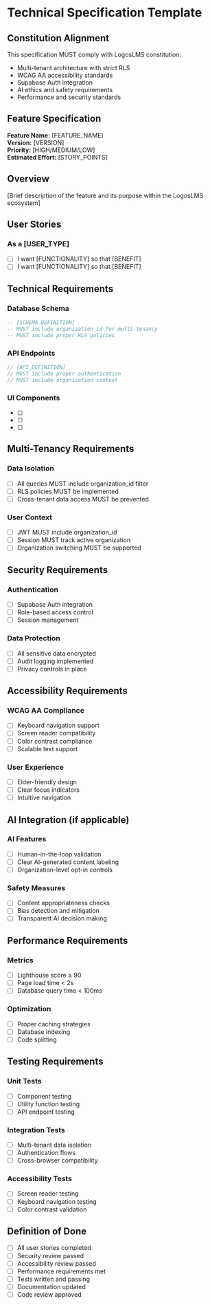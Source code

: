 # Technical Specification Template

## Constitution Alignment

This specification MUST comply with LogosLMS constitution:
- Multi-tenant architecture with strict RLS
- WCAG AA accessibility standards
- Supabase Auth integration
- AI ethics and safety requirements
- Performance and security standards

## Feature Specification

**Feature Name:** [FEATURE_NAME]  
**Version:** [VERSION]  
**Priority:** [HIGH/MEDIUM/LOW]  
**Estimated Effort:** [STORY_POINTS]

## Overview

[Brief description of the feature and its purpose within the LogosLMS ecosystem]

## User Stories

### As a [USER_TYPE]
- [ ] I want [FUNCTIONALITY] so that [BENEFIT]
- [ ] I want [FUNCTIONALITY] so that [BENEFIT]

## Technical Requirements

### Database Schema
```sql
-- [SCHEMA_DEFINITION]
-- MUST include organization_id for multi-tenancy
-- MUST include proper RLS policies
```

### API Endpoints
```typescript
// [API_DEFINITION]
// MUST include proper authentication
// MUST include organization context
```

### UI Components
- [ ] [COMPONENT_1]: [DESCRIPTION]
- [ ] [COMPONENT_2]: [DESCRIPTION]
- [ ] [COMPONENT_3]: [DESCRIPTION]

## Multi-Tenancy Requirements

### Data Isolation
- [ ] All queries MUST include organization_id filter
- [ ] RLS policies MUST be implemented
- [ ] Cross-tenant data access MUST be prevented

### User Context
- [ ] JWT MUST include organization_id
- [ ] Session MUST track active organization
- [ ] Organization switching MUST be supported

## Security Requirements

### Authentication
- [ ] Supabase Auth integration
- [ ] Role-based access control
- [ ] Session management

### Data Protection
- [ ] All sensitive data encrypted
- [ ] Audit logging implemented
- [ ] Privacy controls in place

## Accessibility Requirements

### WCAG AA Compliance
- [ ] Keyboard navigation support
- [ ] Screen reader compatibility
- [ ] Color contrast compliance
- [ ] Scalable text support

### User Experience
- [ ] Elder-friendly design
- [ ] Clear focus indicators
- [ ] Intuitive navigation

## AI Integration (if applicable)

### AI Features
- [ ] Human-in-the-loop validation
- [ ] Clear AI-generated content labeling
- [ ] Organization-level opt-in controls

### Safety Measures
- [ ] Content appropriateness checks
- [ ] Bias detection and mitigation
- [ ] Transparent AI decision making

## Performance Requirements

### Metrics
- [ ] Lighthouse score ≥ 90
- [ ] Page load time < 2s
- [ ] Database query time < 100ms

### Optimization
- [ ] Proper caching strategies
- [ ] Database indexing
- [ ] Code splitting

## Testing Requirements

### Unit Tests
- [ ] Component testing
- [ ] Utility function testing
- [ ] API endpoint testing

### Integration Tests
- [ ] Multi-tenant data isolation
- [ ] Authentication flows
- [ ] Cross-browser compatibility

### Accessibility Tests
- [ ] Screen reader testing
- [ ] Keyboard navigation testing
- [ ] Color contrast validation

## Definition of Done

- [ ] All user stories completed
- [ ] Security review passed
- [ ] Accessibility review passed
- [ ] Performance requirements met
- [ ] Tests written and passing
- [ ] Documentation updated
- [ ] Code review approved